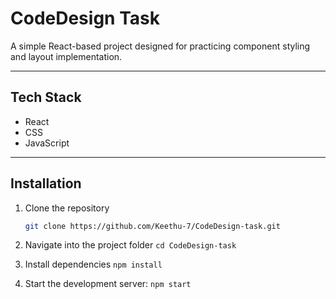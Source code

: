 # CodeDesign Task

A simple React-based project designed for practicing component styling and layout implementation. 

---

## Tech Stack

- React 
- CSS
- JavaScript  

---

## Installation

1. Clone the repository  
   ```bash
   git clone https://github.com/Keethu-7/CodeDesign-task.git

2. Navigate into the project folder
    `cd CodeDesign-task`

3. Install dependencies
`npm install`

4. Start the development server:
`npm start`

